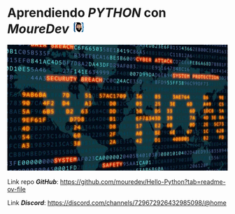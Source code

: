 # Aprendiendo **_PYTHON_** con _MoureDev_ ![Gif Animado MoureDev](./assets/img/Gif_MoureDev.webp)

![Imagen Python](./assets/img/python_code_1.jpg)


Link repo **_GitHub_**: https://github.com/mouredev/Hello-Python?tab=readme-ov-file

Link **_Discord_**: https://discord.com/channels/729672926432985098/@home




